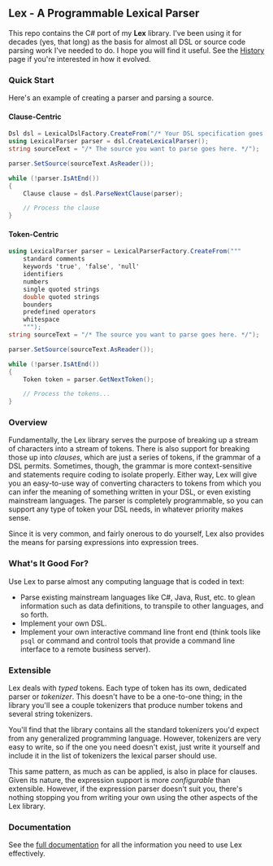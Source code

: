 ## Lex - A Programmable Lexical Parser

This repo contains the C# port of my **Lex** library.  I've been using it for decades (yes,
that long) as the basis for almost all DSL or source code parsing work I've needed to do.  I
hope you will find it useful.  See the [History](docs/history.md) page if you're interested in
how it evolved.

### Quick Start

Here's an example of creating a parser and parsing a source.

#### Clause-Centric

```csharp
Dsl dsl = LexicalDslFactory.CreateFrom("/* Your DSL specification goes here as a string. */");
using LexicalParser parser = dsl.CreateLexicalParser();
string sourceText = "/* The source you want to parse goes here. */");

parser.SetSource(sourceText.AsReader());

while (!parser.IsAtEnd())
{
    Clause clause = dsl.ParseNextClause(parser);

    // Process the clause
}
```

#### Token-Centric

```csharp
using LexicalParser parser = LexicalParserFactory.CreateFrom("""
    standard comments
    keywords 'true', 'false', 'null'
    identifiers
    numbers
    single quoted strings
    double quoted strings
    bounders
    predefined operators
    whitespace
    """);
string sourceText = "/* The source you want to parse goes here. */");

parser.SetSource(sourceText.AsReader());

while (!parser.IsAtEnd())
{
    Token token = parser.GetNextToken();

    // Process the tokens...
}
```

### Overview

Fundamentally, the Lex library serves the purpose of breaking up a stream of characters
into a stream of tokens.  There is also support for breaking those up into _clauses_,
which are just a series of tokens, if the grammar of a DSL permits.  Sometimes, though,
the grammar is more context-sensitive and statements require coding to isolate properly.
Either way, Lex will give you an easy-to-use way of converting characters to tokens from
which you can infer the meaning of something written in your DSL, or even existing
mainstream languages.  The parser is completely programmable, so you can support any type
of token your DSL needs, in whatever priority makes sense.

Since it is very common, and fairly onerous to do yourself, Lex also provides the means
for parsing expressions into expression trees.

### What's It Good For?

Use Lex to parse almost any computing language that is coded in text:

- Parse existing mainstream languages like C#, Java, Rust, etc. to glean information such
  as data definitions, to transpile to other languages, and so forth.
- Implement your own DSL.
- Implement your own interactive command line front end (think tools like `psql` or
  command and control tools that provide a command line interface to a remote business
  server).

### Extensible

Lex deals with _typed_ tokens.  Each type of token has its own, dedicated parser or
_tokenizer_.  This doesn't have to be a one-to-one thing; in the library you'll see a couple
tokenizers that produce number tokens and several string tokenizers.

You'll find that the library contains all the standard tokenizers you'd expect from any
generalized programming language.  However, tokenizers are very easy to write, so if the
one you need doesn't exist, just write it yourself and include it in the list of tokenizers
the lexical parser should use.

This same pattern, as much as can be applied, is also in place for clauses.  Given its
nature, the expression support is more _configurable_ than extensible.  However, if the
expression parser doesn't suit you, there's nothing stopping you from writing your own
using the other aspects of the Lex library.

### Documentation

See the [full documentation](docs/README.md) for all the information you need to use Lex
effectively.
